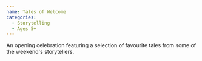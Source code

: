 ```yaml
---
name: Tales of Welcome
categories:
  - Storytelling
  - Ages 5+
---
```


An opening celebration featuring a selection of favourite tales from some of the weekend's storytellers.